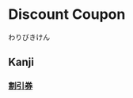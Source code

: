 # Discount Coupon
わりびきけん

## Kanji
### [割](../Kanji/kanji-dict/割.md)[引](../Kanji/temp-kanji/引.md)[券](../Kanji/kanji-dict/券.md)